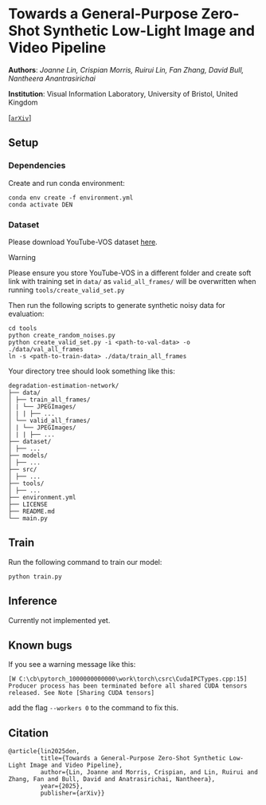 # Towards a General-Purpose Zero-Shot Synthetic Low-Light Image and Video Pipeline

**Authors**: _Joanne Lin, Crispian Morris, Ruirui Lin, Fan Zhang, David Bull, Nantheera Anantrasirichai_

**Institution**: Visual Information Laboratory, University of Bristol, United Kingdom

[[`arXiv`](https://arxiv.org/abs/2504.12169)]

## Setup
### Dependencies
Create and run conda environment:
```
conda env create -f environment.yml
conda activate DEN
```

### Dataset
Please download YouTube-VOS dataset [here](https://youtube-vos.org/dataset/vos/).

> [!WARNING]
> Please ensure you store YouTube-VOS in a different folder and create soft link with training set in `data/` as `valid_all_frames/` will be overwritten when running `tools/create_valid_set.py`

Then run the following scripts to generate synthetic noisy data for evaluation:
```
cd tools
python create_random_noises.py
python create_valid_set.py -i <path-to-val-data> -o ./data/val_all_frames
ln -s <path-to-train-data> ./data/train_all_frames
```

Your directory tree should look something like this:
```
degradation-estimation-network/
├── data/
│ ├── train_all_frames/
│ | └── JPEGImages/
│ | | ├── ...
│ └── valid_all_frames/
│ | └── JPEGImages/
│ | | ├── ...
├── dataset/
│ ├── ...
├── models/
│ ├── ...
├── src/
│ ├── ...
├── tools/
│ ├── ...
├── environment.yml
├── LICENSE
├── README.md
└── main.py
```

## Train
Run the following command to train our model:
```
python train.py
```

## Inference
Currently not implemented yet.

## Known bugs
If you see a warning message like this:
```
[W C:\cb\pytorch_1000000000000\work\torch\csrc\CudaIPCTypes.cpp:15] Producer process has been terminated before all shared CUDA tensors released. See Note [Sharing CUDA tensors]
```
add the flag `--workers 0` to the command to fix this.

## Citation
```
@article{lin2025den,
         title={Towards a General-Purpose Zero-Shot Synthetic Low-Light Image and Video Pipeline},
         author={Lin, Joanne and Morris, Crispian, and Lin, Ruirui and Zhang, Fan and Bull, David and Anatrasirichai, Nantheera},
         year={2025},
         publisher={arXiv}}
